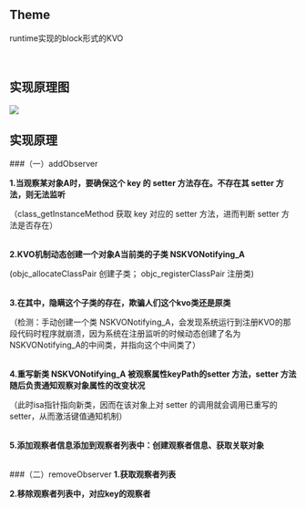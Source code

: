 ## Theme
runtime实现的block形式的KVO

</br>


##  实现原理图
![](http://or8jbn4mz.bkt.clouddn.com/17-8-10/18450982.jpg)


## 实现原理

###（一）addObserver

<b> 1.当观察某对象A时，要确保这个 key 的 setter 方法存在。不存在其 setter 方法，则无法监听 </b>

（class_getInstanceMethod 获取 key 对应的 setter 方法，进而判断 setter 方法是否存在）
<br> </br>


<b> 2.KVO机制动态创建一个对象A当前类的子类 NSKVONotifying_A  </b>

(objc_allocateClassPair 创建子类； objc_registerClassPair 注册类)
<br> </br>


<b> 3.在其中，隐瞒这个子类的存在，欺骗人们这个kvo类还是原类 </b>

（检测：手动创建一个类 NSKVONotifying_A，会发现系统运行到注册KVO的那段代码时程序就崩溃，因为系统在注册监听的时候动态创建了名为NSKVONotifying_A的中间类，并指向这个中间类了）
<br> </br>


<b> 4.重写新类 NSKVONotifying_A 被观察属性keyPath的setter 方法，setter 方法随后负责通知观察对象属性的改变状况 </b>

（此时isa指针指向新类，因而在该对象上对 setter 的调用就会调用已重写的 setter，从而激活键值通知机制）
<br> </br>


<b> 5.添加观察者信息添加到观察者列表中：创建观察者信息、获取关联对象 </b>
<br> </br>


###（二）removeObserver
<b> 1.获取观察者列表 </b>

<b> 2.移除观察者列表中，对应key的观察者 </b>
<br> </br>

